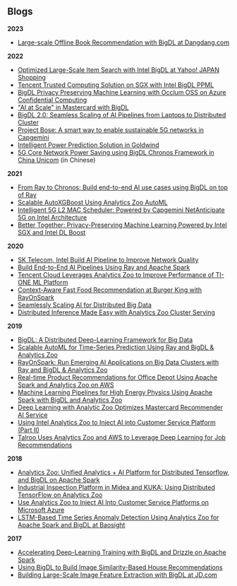 Blogs
---
**2023**
- [Large-scale Offline Book Recommendation with BigDL at Dangdang.com](https://www.intel.com/content/www/us/en/developer/articles/technical/dangdang-offline-recommendation-service-with-bigdl.html)

**2022**
- [Optimized Large-Scale Item Search with Intel BigDL at Yahoo! JAPAN Shopping](https://www.intel.com/content/www/us/en/developer/articles/technical/offline-item-search-with-bigdl-at-yahoo-japan.html)
- [Tencent Trusted Computing Solution on SGX with Intel BigDL PPML](https://www.intel.com/content/www/us/en/developer/articles/technical/tencent-trusted-computing-solution-with-bigdl-ppml.html)
- [BigDL Privacy Preserving Machine Learning with Occlum OSS on Azure Confidential Computing](https://techcommunity.microsoft.com/t5/azure-confidential-computing/bigdl-privacy-preserving-machine-learning-with-occlum-oss-on/ba-p/3658667)
- ["AI at Scale" in Mastercard with BigDL](https://www.intel.com/content/www/us/en/developer/articles/technical/ai-at-scale-in-mastercard-with-bigdl.html)
- [BigDL 2.0: Seamless Scaling of AI Pipelines from Laptops to Distributed Cluster](https://arxiv.org/abs/2204.01715)
- [Project Bose: A smart way to enable sustainable 5G networks in Capgemini](https://www.capgemini.com/insights/expert-perspectives/project-bose-a-smart-way-to-enable-sustainable-5g-networks/)
- [Intelligent Power Prediction Solution in Goldwind](https://www.intel.com/content/www/us/en/customer-spotlight/stories/goldwind-customer-story.html)
- [5G Core Network Power Saving using BigDL Chronos Framework in China Unicom](https://www.intel.cn/content/www/cn/zh/customer-spotlight/cases/china-unicom-bigdl-chronos-framework-5gc.html) (in Chinese)

**2021**
- [From Ray to Chronos: Build end-to-end AI use cases using BigDL on top of Ray](https://www.anyscale.com/blog/from-ray-to-chronos-build-end-to-end-ai-use-cases-using-bigdl-on-top-of-ray)
- [Scalable AutoXGBoost Using Analytics Zoo AutoML](https://medium.com/intel-analytics-software/scalable-autoxgboost-using-analytics-zoo-automl-30d576cb138a)
- [Intelligent 5G L2 MAC Scheduler: Powered by Capgemini NetAnticipate 5G on Intel Architecture](https://networkbuilders.intel.com/solutionslibrary/intelligent-5g-l2-mac-scheduler-powered-by-capgemini-netanticipate-5g-on-intel-architecture)
- [Better Together: Privacy-Preserving Machine Learning Powered by Intel SGX and Intel DL Boost](https://www.intel.com/content/www/us/en/artificial-intelligence/posts/alibaba-privacy-preserving-machine-learning.html)

**2020**
- [SK Telecom, Intel Build AI Pipeline to Improve Network Quality](https://networkbuilders.intel.com/solutionslibrary/sk-telecom-intel-build-ai-pipeline-to-improve-network-quality)
- [Build End-to-End AI Pipelines Using Ray and Apache Spark](https://medium.com/distributed-computing-with-ray/build-end-to-end-ai-pipeline-using-ray-and-apache-spark-23f70f36115e)
- [Tencent Cloud Leverages Analytics Zoo to Improve Performance of TI-ONE ML Platform](https://www.intel.com/content/www/us/en/developer/articles/technical/tencent-cloud-leverages-analytics-zoo-to-improve-performance-of-ti-one-ml-platform.html)
- [Context-Aware Fast Food Recommendation at Burger King with RayOnSpark](https://medium.com/riselab/context-aware-fast-food-recommendation-at-burger-king-with-rayonspark-2e7a6009dd2d)
- [Seamlessly Scaling AI for Distributed Big Data](https://medium.com/swlh/seamlessly-scaling-ai-for-distributed-big-data-5b589ead2434)
- [Distributed Inference Made Easy with Analytics Zoo Cluster Serving](https://www.intel.com/content/www/us/en/developer/articles/technical/distributed-inference-made-easy-with-analytics-zoo-cluster-serving.html)

**2019**
- [BigDL: A Distributed Deep-Learning Framework for Big Data](https://arxiv.org/abs/1804.05839)
- [Scalable AutoML for Time-Series Prediction Using Ray and BigDL & Analytics Zoo](https://medium.com/riselab/scalable-automl-for-time-series-prediction-using-ray-and-analytics-zoo-b79a6fd08139)
- [RayOnSpark: Run Emerging AI Applications on Big Data Clusters with Ray and BigDL & Analytics Zoo](https://medium.com/riselab/rayonspark-running-emerging-ai-applications-on-big-data-clusters-with-ray-and-analytics-zoo-923e0136ed6a)
- [Real-time Product Recommendations for Office Depot Using Apache Spark and Analytics Zoo on AWS](https://www.intel.com/content/www/us/en/developer/articles/technical/real-time-product-recommendations-for-office-depot-using-apache-spark-and-analytics-zoo-on.html)
- [Machine Learning Pipelines for High Energy Physics Using Apache Spark with BigDL and Analytics Zoo](https://db-blog.web.cern.ch/blog/luca-canali/machine-learning-pipelines-high-energy-physics-using-apache-spark-bigdl)
- [Deep Learning with Analytic Zoo Optimizes Mastercard Recommender AI Service](https://www.intel.com/content/www/us/en/developer/articles/technical/deep-learning-with-analytic-zoo-optimizes-mastercard-recommender-ai-service.html)
- [Using Intel Analytics Zoo to Inject AI into Customer Service Platform (Part II)](https://www.infoq.com/articles/analytics-zoo-qa-module/)
- [Talroo Uses Analytics Zoo and AWS to Leverage Deep Learning for Job Recommendations](https://www.intel.com/content/www/us/en/developer/articles/technical/talroo-uses-analytics-zoo-and-aws-to-leverage-deep-learning-for-job-recommendations.html)

**2018**
- [Analytics Zoo: Unified Analytics + AI Platform for Distributed Tensorflow, and BigDL on Apache Spark](https://www.infoq.com/articles/analytics-zoo/)
- [Industrial Inspection Platform in Midea and KUKA: Using Distributed TensorFlow on Analytics Zoo](https://www.intel.com/content/www/us/en/developer/articles/technical/industrial-inspection-platform-in-midea-and-kuka-using-distributed-tensorflow-on-analytics.html)
- [Use Analytics Zoo to Inject AI Into Customer Service Platforms on Microsoft Azure](https://www.intel.com/content/www/us/en/developer/articles/technical/use-analytics-zoo-to-inject-ai-into-customer-service-platforms-on-microsoft-azure-part-1.html)
- [LSTM-Based Time Series Anomaly Detection Using Analytics Zoo for Apache Spark and BigDL at Baosight](https://www.intel.com/content/www/us/en/developer/articles/technical/lstm-based-time-series-anomaly-detection-using-analytics-zoo-for-apache-spark-and-bigdl.html)

**2017**
- [Accelerating Deep-Learning Training with BigDL and Drizzle on Apache Spark](https://rise.cs.berkeley.edu/blog/accelerating-deep-learning-training-with-bigdl-and-drizzle-on-apache-spark)
- [Using BigDL to Build Image Similarity-Based House Recommendations](https://www.intel.com/content/www/us/en/developer/articles/technical/using-bigdl-to-build-image-similarity-based-house-recommendations.html)
- [Building Large-Scale Image Feature Extraction with BigDL at JD.com](https://www.intel.com/content/www/us/en/developer/articles/technical/building-large-scale-image-feature-extraction-with-bigdl-at-jdcom.html)
